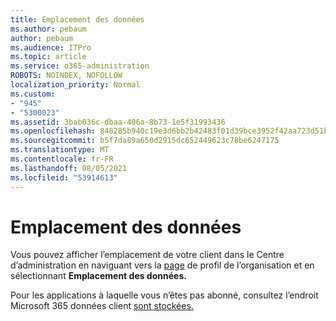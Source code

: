 ```yaml
---
title: Emplacement des données
ms.author: pebaum
author: pebaum
ms.audience: ITPro
ms.topic: article
ms.service: o365-administration
ROBOTS: NOINDEX, NOFOLLOW
localization_priority: Normal
ms.custom:
- "945"
- "5300023"
ms.assetid: 3bab036c-dbaa-406a-8b73-1e5f31993436
ms.openlocfilehash: 848285b940c19e3d6bb2b42483f01d39bce3952f42aa723d51b1a6392f0f1dcc
ms.sourcegitcommit: b5f7da89a650d2915dc652449623c78be6247175
ms.translationtype: MT
ms.contentlocale: fr-FR
ms.lasthandoff: 08/05/2021
ms.locfileid: "53914613"
---
```

# <a name="data-location"></a>Emplacement des données

Vous pouvez afficher l’emplacement de votre client dans le Centre d’administration en naviguant vers la [  page](https://admin.microsoft.com/AdminPortal/Home#/Settings/OrganizationProfile) de profil de l’organisation et en sélectionnant **Emplacement des données.**

Pour les applications à laquelle vous n’êtes pas abonné, consultez l’endroit Microsoft 365 données client [sont stockées.](https://docs.microsoft.com/office365/enterprise/o365-data-locations)